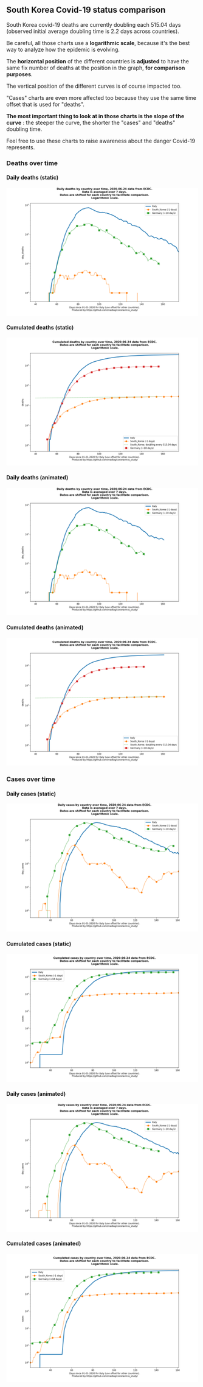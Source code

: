 ## South Korea Covid-19 status comparison 

South Korea covid-19 deaths are currently doubling each 515.04 days (observed initial average doubling time is 2.2 days across countries).



Be careful, all those charts use a **logarithmic scale**, because it's the best way to analyze how the epidemic is evolving.
 
The **horizontal position** of the different countries is **adjusted** to have the same fix number of deaths at the position in the graph, **for comparison purposes**.

The vertical position of the different curves is of course impacted too.

"Cases" charts are even more affected too because they use the same time offset that is used for "deaths".

**The most important thing to look at in those charts is the slope of the curve** : the steeper the curve, the shorter the "cases" and "deaths" doubling time.

Feel free to use these charts to raise awareness about the danger Covid-19 represents. 


 
### Deaths over time
 
#### Daily deaths (static)
![South Korea covid-19 daily deaths static chart](https://raw.githubusercontent.com/madlag/coronavirus_study/master/notebooks/graphs/2020-06-24/countries/South_Korea/2020-06-24_South_Korea_day_deaths.png "South Korea covid-19 day_deaths static chart")   
 
#### Cumulated deaths (static)
![South Korea covid-19 cumulated deaths static chart](https://raw.githubusercontent.com/madlag/coronavirus_study/master/notebooks/graphs/2020-06-24/countries/South_Korea/2020-06-24_South_Korea_deaths.png "South Korea covid-19 deaths static chart")   
 
#### Daily deaths (animated)
![South Korea covid-19 daily deaths animated chart](https://raw.githubusercontent.com/madlag/coronavirus_study/master/notebooks/graphs/2020-06-24/countries/South_Korea/2020-06-24_South_Korea_day_deaths.gif "South Korea covid-19 day_deaths animated chart")   
 
#### Cumulated deaths (animated)
![South Korea covid-19 cumulated deaths animated chart](https://raw.githubusercontent.com/madlag/coronavirus_study/master/notebooks/graphs/2020-06-24/countries/South_Korea/2020-06-24_South_Korea_deaths.gif "South Korea covid-19 deaths animated chart")   

 
### Cases over time
 
#### Daily cases (static)
![South Korea covid-19 daily cases static chart](https://raw.githubusercontent.com/madlag/coronavirus_study/master/notebooks/graphs/2020-06-24/countries/South_Korea/2020-06-24_South_Korea_day_cases.png "South Korea covid-19 day_cases static chart")   
 
#### Cumulated cases (static)
![South Korea covid-19 cumulated cases static chart](https://raw.githubusercontent.com/madlag/coronavirus_study/master/notebooks/graphs/2020-06-24/countries/South_Korea/2020-06-24_South_Korea_cases.png "South Korea covid-19 cases static chart")   
 
#### Daily cases (animated)
![South Korea covid-19 daily cases animated chart](https://raw.githubusercontent.com/madlag/coronavirus_study/master/notebooks/graphs/2020-06-24/countries/South_Korea/2020-06-24_South_Korea_day_cases.gif "South Korea covid-19 day_cases animated chart")   
 
#### Cumulated cases (animated)
![South Korea covid-19 cumulated cases animated chart](https://raw.githubusercontent.com/madlag/coronavirus_study/master/notebooks/graphs/2020-06-24/countries/South_Korea/2020-06-24_South_Korea_cases.gif "South Korea covid-19 cases animated chart")   

